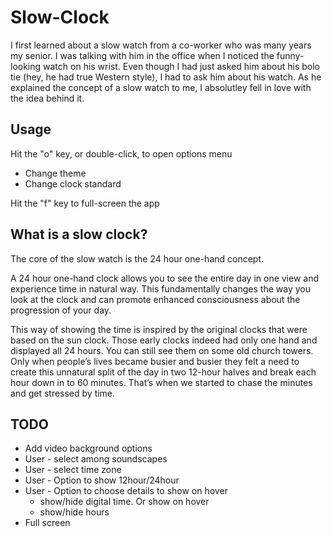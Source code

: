 # Slow-Clock

I first learned about a slow watch from a co-worker who was many years my senior. I was talking with him in the office when I noticed the funny-looking watch on his wrist. Even though I had just asked him about his bolo tie (hey, he had true Western style), I had to ask him about his watch. As he explained the concept of a slow watch to me, I absolutley fell in love with the idea behind it.

## Usage

Hit the "o" key, or double-click, to open options menu

- Change theme
- Change clock standard

Hit the "f" key to full-screen the app

## What is a slow clock?

The core of the slow watch is the 24 hour one-hand concept.

A 24 hour one-hand clock allows you to see the entire day in one view and experience time in natural way. This fundamentally changes the way you look at the clock and can promote enhanced consciousness about the progression of your day.

This way of showing the time is inspired by the original clocks that were based on the sun clock. Those early clocks indeed had only one hand and displayed all 24 hours. You can still see them on some old church towers. Only when people’s lives became busier and busier they felt a need to create this unnatural split of the day in two 12-hour halves and break each hour down in to 60 minutes. That’s when we started to chase the minutes and get stressed by time.

## TODO

- Add video background options
- User - select among soundscapes
- User - select time zone
- User - Option to show 12hour/24hour
- User - Option to choose details to show on hover
  - show/hide digital time. Or show on hover
  - show/hide hours
- Full screen
